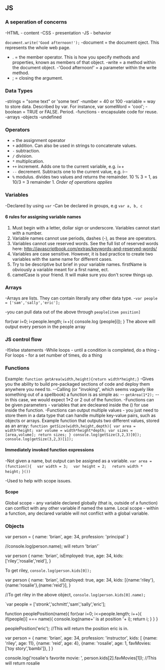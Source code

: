 ## JS

### A seperation of concerns
-HTML - content
-CSS - presentation
-JS - behavior

`document.write('Good afternoon!');`
-document = the document oject. This represents the whole web page.
- . = the member operator. This is how you specify methods and properties, known as members of that object.
-write = a method within the document object.
-'Good afternoon!' = a parameter within the write method.
- ; = closing the argument.

### Data Types
-strings = "some text" or 'some text'
-number = 40 or 100
-variable = way to store data. Described by var. For instance, var someWord = 'cool';
-boolean = TRUE or FALSE. Period.
-functions - encapsulate code for reuse.
-arrays
-objects
-undefined

### Operators
- `=` the assignment operator
- `+` addition. Can also be used in strings to concatenate values.
- `-` subtraction.
- `/` division.
- `*` multiplication.
- `++` increment. Adds one to the current variable, e.g. i++
- `--` decrement. Subtracts one to the current value, e.g. i--
- `%` modulus. divides two values and returns the remainder. 10 % 3 = 1, as 10/3 = 3 remainder 1.
*Order of operations applies*

### Variables
-Declared by using `var`
-Can be declared in groups, e.g `var a, b, c`

#### 6 rules for assigning variable names
1. Must begin with a letter, dollar sign or underscore. Variables cannot start with a number.
2. Variable names cannot use periods, dashes (-), as these are operators.
3. Variables cannot use reserved words. See the full list of reserved words here: http://javascriptbook.com/extras/keywords-and-reserved-words/
4. Variables are case sensitive. However, it is bad practice to create two variables with the same name for different cases.
5. Try to be descriptive but brief in your variable names. firstName is obviously a variable meant for a first name, ect.
6. camelCase is your friend. It will make sure you don't screw things up.

### Arrays
-Arrays are lists. They can contain literally any other data type.
-`var people = ['sam','sally','eric'];`

-you can pull data out of the above through `people[item position]`

for(var i=0; i<people.length; i++){
    console.log (people[i]);
}
The above will output every person in the people array

### JS control flow
-If/else statements
-While loops - until a condition is completed, do a thing
-For loops - for a set number of times, do a thing

### Functions
Example: `function getArea(width,height){return width*height;}`
-Gives you the ability to build pre-packaged sections of code and deploy them anywhere you need to.
--Calling (or "invoking", which seems vaguely like something out of a spellbook) a function is as simple as:
-- `getArea(1*2);`
-- in this case, we would expect 1*2 or 2 out of the function.
-Functions can be given parameters - variables that are decleared inside the () for use inside the function.
-Functions can output multiple values - you just need to store them in a data type that can handle multiple key-value pairs, such as objects or arrays.
Example function that outputs two different values, stored as an array:
`
function getSize(width,height,depth){
  var area = width*height;
  var volume = width*height*depth;
  var sizes = [area,volume];
  return sizes;
}
console.log(getSize(3,2,3)[0]);
console.log(getSize(3,2,3)[1]);
`
#### Immediately invoked function expressions
-Not given a name, but output can be assigned as a variable.
`var area = (function(){`
`  var width = 3;`
`  var height = 2;`
`  return width * height;`
`}())`

-Used to help with scope issues. 
#### Scope
Global scope - any variable declared globally (that is, outside of a function) can conflict with any other variable if named the same.
Local scope - within a function, any declared variable will not conflict with a global variable. 


### Objects

var person = {
    name: 'brian',
    age: 34,
    profession: 'principal' 
}

//console.log(person.name); will return 'brian'`

var person {
    name: 'brian',
    isEmployed: true,
    age: 34,
    kids: ['riley','rosalie','reid'],
}

To get riley, `console.log(person.kids[0]);`

var person {
    name: 'brian',
    isEmployed: true,
    age: 34,
    kids: [{name:'riley'},{name:'rosalie'},{name:'reid'}],
}

//To get riley in the above object, `console.log(person.kids[0].name);`

`var people = ['stronk','schmitt','sam','sally','eric'];

function peoplePosition(name){
  for(var i=0; i<=people.length; i++){
      if(people[i] === name){
        console.log(name+' is at position '+ i);
        return i;
      }
  }
}

peoplePosition('eric');
//This will return the position eric is in.

var person = {
  name: 'brian',
  age: 34,
  profession: 'instructor',
  kids: [
    {name: 'riley', age: 11},
    {name: 'reid', age: 4},
    {name: 'rosalie', age: 1, favMovies:['toy story','bambi']},
  ]
}

console.log('rosalie\'s favorite movie: ', person.kids[2].favMovies[1]);
//This will return rosalie
```

